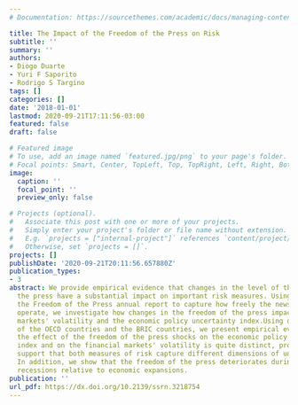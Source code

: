 ```yaml
---
# Documentation: https://sourcethemes.com/academic/docs/managing-content/

title: The Impact of the Freedom of the Press on Risk
subtitle: ''
summary: ''
authors:
- Diogo Duarte
- Yuri F Saporito
- Rodrigo S Targino
tags: []
categories: []
date: '2018-01-01'
lastmod: 2020-09-21T17:11:56-03:00
featured: false
draft: false

# Featured image
# To use, add an image named `featured.jpg/png` to your page's folder.
# Focal points: Smart, Center, TopLeft, Top, TopRight, Left, Right, BottomLeft, Bottom, BottomRight.
image:
  caption: ''
  focal_point: ''
  preview_only: false

# Projects (optional).
#   Associate this post with one or more of your projects.
#   Simply enter your project's folder or file name without extension.
#   E.g. `projects = ["internal-project"]` references `content/project/deep-learning/index.md`.
#   Otherwise, set `projects = []`.
projects: []
publishDate: '2020-09-21T20:11:56.657880Z'
publication_types:
- 3
abstract: We provide empirical evidence that changes in the level of the freedom of
  the press have a substantial impact on important risk measures. Using data from
  the Freedom of the Press annual report to capture how freely the news media can
  operate, we investigate how changes in the freedom of the press impact financial
  markets' volatility and the economic policy uncertainty index.Using data from eight
  of the OECD countries and the BRIC countries, we present empirical evidence that
  the effect of the freedom of the press shocks on the economic policy uncertainty
  index and on the financial markets' volatility is quite distinct, providing further
  support that both measures of risk capture different dimensions of uncertainty.
  In addition, we show that the freedom of the press deteriorates during economic
  recessions relative to economic expansions.
publication: ''
url_pdf: https://dx.doi.org/10.2139/ssrn.3218754
---
```

